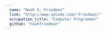 ```yaml
---
  name: "Noah S. Friedman"
  link: "http://www.splode.com/~friedman/"
  occupation_title: "Computer Programmer"
  github: "noahfriedman"
---
```

